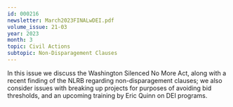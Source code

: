 ```yaml
---
id: 000216
newsletter: March2023FINALwDEI.pdf
volume_issue: 21-03
year: 2023
month: 3
topic: Civil Actions
subtopic: Non-Disparagement Clauses
---
```


In this issue we discuss the Washington Silenced No More Act, along with a recent finding of the NLRB regarding non-disparagement clauses;  we also consider issues with breaking up projects for purposes of avoiding bid thresholds, and an upcoming training by Eric Quinn on DEI programs.